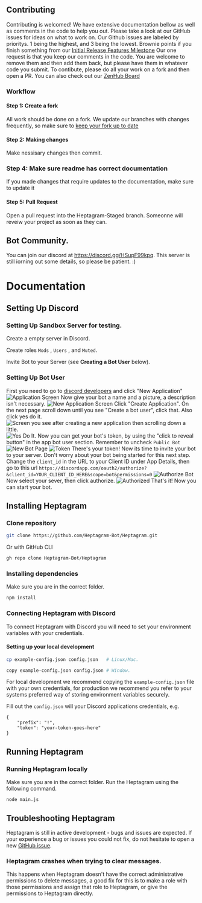 ## Contributing
Contributing is welcomed! We have extensive documentation bellow as well as comments in the code to help you out.
Please take a look at our GitHub issues for ideas on what to work on. Our Github issues are labeled by prioritys. 1 being the highest, and 3 being the lowest. Brownie points if you finish something from our [Initial Release Features Milestone](https://github.com/Heptagram-Bot/Heptagram/milestone/1) Our one request is that you keep our comments in the code. You are welcome to remove them and then add them back, but please have them in whatever code you submit. To contibute, please do all your work on a fork and then open a PR. You can also check out our [ZenHub Board](https://app.zenhub.com/workspaces/heptagram-606c69c7b879620019c7a8dd/board?repos=351886849,353174783,354975052)

### Workflow

#### Step 1: Create a fork
All work should be done on a fork. We update our branches with changes frequently, so make sure to [keep your fork up to date](https://dev.to/giannellitech/keeping-your-fork-up-to-date-klh)

#### Step 2: Making changes
Make nessisary changes then commit.

### Step 4: Make sure readme has correct documentation
If you made changes that require updates to the documentation, make sure to update it

#### Step 5: Pull Request
Open a pull request into the Heptagram-Staged branch. Someonne will reveiw your project as soon as they can.


## Bot Community.
You can join our discord at https://discord.gg/HSupF99kpq. This server is still iorning out some details, so please be patient. :)

# Documentation

## Setting Up Discord

### Setting Up Sandbox Server for testing.
Create a empty server in Discord.

Create roles `Mods` , `Users` , and  `Muted`.

Invite Bot to your Server (see **Creating a Bot User** below).

### Setting Up Bot User

First you need to go to [discord developers](https://discordapp.com/developers/applications/me) and click "New Application"
![Application Screen](http://i.imgur.com/FvgfY2Z.png)
Now give your bot a name and a picture, a description isn't necessary.
![New Application Screen](http://i.imgur.com/MOS7yvH.png)
Click "Create Application". On the next page scroll down until you see "Create a bot user", click that. Also click yes do it.
![Screen you see after creating a new application then scrolling down a little.](http://i.imgur.com/YAzK5ml.png)
![Yes Do It.](http://i.imgur.com/vkF6Rxo.png)
Now you can get your bot's token, by using the "click to reveal button" in the app bot user section. Remember to uncheck `Public Bot`
![New Bot Page](http://i.imgur.com/xhKMUVU.png)
![Token](http://i.imgur.com/QwCmJJM.png)
There's your token! Now its time to invite your bot to your server. Don't worry about your bot being started for this next step. Change the `client_id` in the URL to your Client ID under App Details, then go to this url ```https://discordapp.com/oauth2/authorize?&client_id=YOUR_CLIENT_ID_HERE&scope=bot&permissions=0```
![Authorize Bot](http://i.imgur.com/Ggwy0BP.png)
Now select your sever, then click authorize.
![Authorized](http://i.imgur.com/4cqNcs1.png)
That's it! Now you can start your bot.


## Installing Heptagram

### Clone repository

```bash
git clone https://github.com/Heptagram-Bot/Heptagram.git
```

Or with GitHub CLI

```bash
gh repo clone Heptagram-Bot/Heptagram
```

### Installing dependencies

Make sure you are in the correct folder.

```bash
npm install
```

### Connecting Heptagram with Discord

To connect Heptagram with Discord you will need to set your environment variables with your credentials.

#### Setting up your local development

```bash
cp example-config.json config.json   # Linux/Mac.

copy example-config.json config.json # Window.
```

For local development we recommend copying the `example-config.json` file with your own credentials, for production we recommend you refer to your systems preferred way of storing environment variables securely.

Fill out the `config.json` will your Discord applications credentials, e.g.

```shell
{
	"prefix": "!",
	"token": "your-token-goes-here"
}
```

## Running Heptagram

### Running Heptagram locally

Make sure you are in the correct folder. Run the Heptagram using the following command.

```
node main.js
```

## Troubleshooting Heptagram

Heptagram is still in active development - bugs and issues are expected. If your experience a bug or issues you could not fix, do not hesitate to open a new [GitHub issue](https://github.com/Heptagram-Bot/Heptagram/issues/new).

### Heptagram crashes when trying to clear messages.

This happens when Heptagram doesn't have the correct administrative permissions to delete messages, a good fix for this is to make a role with those permissions and assign that role to Heptagram, or give the permissions to Heptagram directly. 
